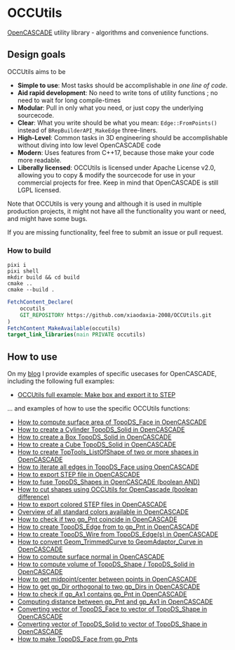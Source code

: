 # OCCUtils
[OpenCASCADE](https://opencascade.com) utility library - algorithms and convenience functions.

## Design goals

OCCUtils aims to be

* **Simple to use**: Most tasks should be accomplishable in *one line of code*.
* **Aid rapid development**: No need to write tons of utility functions ; no need to wait for long compile-times
* **Modular**: Pull in only what you need, or just copy the underlying sourcecode.
* **Clear**: What you write should be what you mean: `Edge::FromPoints()` instead of `BRepBuilderAPI_MakeEdge` three-liners.
* **High-Level**: Common tasks in 3D engineering should be accomplishable without diving into low level OpenCASCADE code
* **Modern**: Uses features from C++17, because those make your code more readable.
* **Liberally licensed**: OCCUtils is licensed under Apache License v2.0, allowing you to copy & modify the sourcecode for use in your commercial projects for free. Keep in mind that OpenCASCADE is still LGPL licensed.

Note that OCCUtils is very young and although it is used in multiple production projects, it might not have all the functionality you want or need, and might have some bugs.

If you are missing functionality, feel free to submit an issue or pull request.

### How to build

```
pixi i
pixi shell
mkdir build && cd build
cmake ..
cmake --build .
```

```cmake
FetchContent_Declare(
    occutils
    GIT_REPOSITORY https://github.com/xiaodaxia-2008/OCCUtils.git
)
FetchContent_MakeAvailable(occutils)
target_link_libraries(main PRIVATE occutils)
```

## How to use

On my [blog](https://techoverflow.net) I provide examples of specific usecases for OpenCASCADE, including the following full examples:
* [OCCUtils full example: Make box and export it to STEP](https://techoverflow.net/2022/11/25/occutils-full-example-make-box-and-export-it-to-step/)

... and examples of how to use the specific OCCUtils functions:

* [How to compute surface area of TopoDS_Face in OpenCASCADE](https://techoverflow.net/2019/06/13/how-to-compute-surface-area-of-topods_face-in-opencascade/)
* [How to create a Cylinder TopoDS_Solid in OpenCASCADE](https://techoverflow.net/2019/06/13/how-to-create-a-cylinder-topods_solid-in-opencascade/)
* [How to create a Box TopoDS_Solid in OpenCASCADE](https://techoverflow.net/2019/06/13/how-to-create-a-box-topods_solid-in-opencascade/)
* [How to create a Cube TopoDS_Solid in OpenCASCADE](https://techoverflow.net/2019/06/13/how-to-create-a-cube-topods_solid-in-opencascade/)
* [How to create TopTools_ListOfShape of two or more shapes in OpenCASCADE](https://techoverflow.net/2019/06/13/how-to-create-toptools_listofshape-of-two-or-more-shapes-in-opencascade/)
* [How to iterate all edges in TopoDS_Face using OpenCASCADE](https://techoverflow.net/2019/06/13/how-to-iterate-all-edges-in-topods_face-using-opencascade/)
* [How to export STEP file in OpenCASCADE](https://techoverflow.net/2019/06/13/how-to-export-step-file-in-opencascade/)
* [How to fuse TopoDS_Shapes in OpenCASCADE (boolean AND)](https://techoverflow.net/2019/06/14/how-to-fuse-topods_shapes-in-opencascade-boolean-and/)
* [How to cut shapes using OCCUtils for OpenCascade (boolean difference)](https://techoverflow.net/2022/11/25/how-to-cut-shapes-using-occutils-for-opencascade-boolean-difference/)
* [How to export colored STEP files in OpenCASCADE](https://techoverflow.net/2019/06/14/how-to-export-colored-step-files-in-opencascade/)
* [Overview of all standard colors available in OpenCASCADE](https://techoverflow.net/2019/06/14/overview-of-all-standard-colors-available-in-opencascade/)
* [How to check if two gp_Pnt coincide in OpenCASCADE](https://techoverflow.net/2019/06/15/how-to-check-if-two-gp_pnt-coincide-in-opencascade/)
* [How to create TopoDS_Edge from to gp_Pnt in OpenCASCADE](https://techoverflow.net/2019/06/15/how-to-create-topods_edge-from-to-gp_pnt-in-opencascade/)
* [How to create TopoDS_Wire from TopoDS_Edge(s) in OpenCASCADE](https://techoverflow.net/2019/06/14/how-to-create-topods_wire-from-topods_edges-in-opencascade/)
* [How to convert Geom_TrimmedCurve to GeomAdaptor_Curve in OpenCASCADE](https://techoverflow.net/2019/06/16/how-to-convert-geom_trimmedcurve-to-geomadaptor_curve-in-opencascade/)
* [How to compute surface normal in OpenCASCADE](https://techoverflow.net/2019/06/26/how-to-compute-surface-normal-in-opencascade/)
* [How to compute volume of TopoDS_Shape / TopoDS_Solid in OpenCASCADE](https://techoverflow.net/2019/06/29/how-to-compute-volume-of-topods_shape-topods_solid-in-opencascade/)
* [How to get midpoint/center between points in OpenCASCADE](https://techoverflow.net/2019/06/30/how-to-get-midpoint-center-between-points-in-opencascade/)
* [How to get gp_Dir orthogonal to two gp_Dirs in OpenCASCADE](https://techoverflow.net/2019/06/30/how-to-get-gp_dir-orthogonal-to-two-gp_dirs-in-opencascade/)
* [How to check if gp_Ax1 contains gp_Pnt in OpenCASCADE](https://techoverflow.net/2019/06/30/how-to-check-if-gp_ax1-contains-gp_pnt-in-opencascade/)
* [Computing distance between gp_Pnt and gp_Ax1 in OpenCASCADE](https://techoverflow.net/2019/06/30/computing-distance-between-gp_pnt-and-gp_ax1-in-opencascade/)
* [Converting vector of TopoDS_Face to vector of TopoDS_Shape in OpenCASCADE](https://techoverflow.net/2019/07/05/converting-vector-of-topods_face-to-vector-of-topods_shape-in-opencascade/)
* [Converting vector of TopoDS_Solid to vector of TopoDS_Shape in OpenCASCADE](https://techoverflow.net/2019/07/05/converting-vector-of-topods_solid-to-vector-of-topods_shape-in-opencascade/)
* [How to make TopoDS_Face from gp_Pnts](https://techoverflow.net/2019/07/05/how-to-make-topods_face-from-gp_pnts/)
